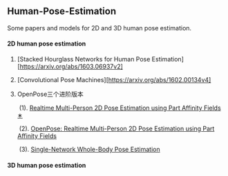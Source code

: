 ## Human-Pose-Estimation

Some papers and models for 2D and 3D human pose estimation.

#### 2D human pose estimation

1. [Stacked Hourglass Networks for Human Pose Estimation][https://arxiv.org/abs/1603.06937v2]

2. [Convolutional Pose Machines][https://arxiv.org/abs/1602.00134v4]

3. OpenPose三个进阶版本

   ​	(1).  [Realtime Multi-Person 2D Pose Estimation using Part Affinity Fields ∗](https://arxiv.org/abs/1611.08050v2)

   ​	(2).  [OpenPose: Realtime Multi-Person 2D Pose Estimation using Part Affinity Fields](https://arxiv.org/abs/1812.08008v2)

   ​	(3). [Single-Network Whole-Body Pose Estimation](https://arxiv.org/abs/1909.134230)

   

#### 3D human pose estimation


